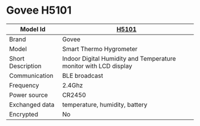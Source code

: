# Govee H5101

|Model Id|[H5101](https://github.com/theengs/decoder/blob/development/src/devices/H5102_json.h)|
|-|-|
|Brand|Govee|
|Model|Smart Thermo Hygrometer|
|Short Description|Indoor Digital Humidity and Temperature monitor with LCD display|
|Communication|BLE broadcast|
|Frequency|2.4Ghz|
|Power source|CR2450|
|Exchanged data|temperature, humidity, battery|
|Encrypted|No|
